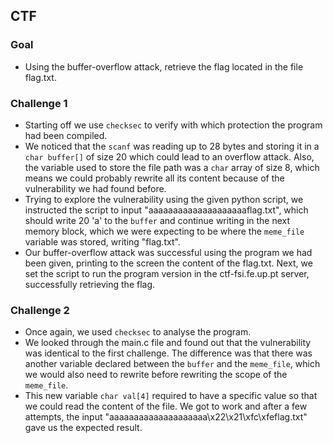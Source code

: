 ## CTF

### Goal
- Using the buffer-overflow attack, retrieve the flag located in the file flag.txt.

### Challenge 1
- Starting off we use ``checksec`` to verify with which protection the program had been compiled. 
- We noticed that the ``scanf`` was reading up to 28 bytes and storing it in a ``char buffer[]`` of size 20 which could lead to an overflow attack. Also, the variable used to store the file path was a ``char`` array of size 8, which means we could probably rewrite all its content because of the vulnerability we had found before.
- Trying to explore the vulnerability using the given python script, we instructed the script to input "aaaaaaaaaaaaaaaaaaaaflag.txt", which should write 20 'a' to the ``buffer`` and continue writing in the next memory block, which we were expecting to be where the ``meme_file`` variable was stored, writing "flag.txt".
- Our buffer-overflow attack was successful using the program we had been given, printing to the screen the content of the flag.txt. Next, we set the script to run the program version in the ctf-fsi.fe.up.pt server, successfully retrieving the flag.

### Challenge 2
- Once again, we used ``checksec`` to analyse the program.
- We looked through the main.c file and found out that the vulnerability was identical to the first challenge. The difference was that there was another variable declared between the ``buffer`` and the ``meme_file``, which we would also need to rewrite before rewriting the scope of the ``meme_file``.
- This new variable ``char val[4]`` required to have a specific value so that we could read the content of the file. We got to work and after a few attempts, the input "aaaaaaaaaaaaaaaaaaaa\x22\x21\xfc\xfeflag.txt" gave us the expected result.
